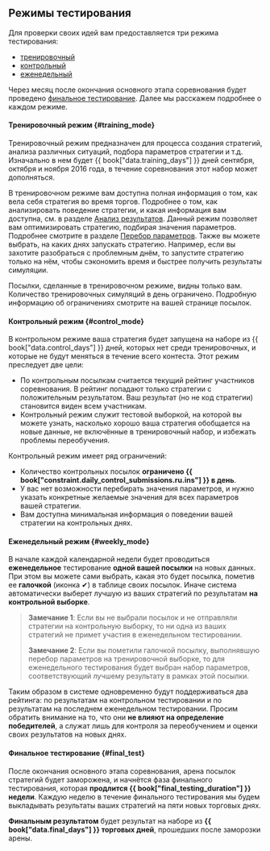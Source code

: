 ## Режимы тестирования

Для проверки своих идей вам предоставляется три режима тестирования:

- [тренировочный](#training_mode)
- [контрольный](#control_mode)
- [еженедельный](#weekly_mode)

Через месяц после окончания основного этапа соревнования будет проведено [финальное тестирование](#final_test).
Далее мы расскажем подробнее о каждом режиме.

#### Тренировочный режим {#training_mode}

Тренировочный режим предназначен для процесса создания стратегий, анализа различных ситуаций, подбора параметров стратегии и т.д.
Изначально в нем будет {{ book["data.training_days"] }} дней сентября, октября и ноября 2016 года, в течение соревнования этот набор может дополняться.

В тренировочном режиме вам доступна полная информация о том, как вела себя стратегия во время торгов.
Подробнее о том, как анализировать поведение стратегии, и какая информация вам доступна, см. в разделе [Анализ результатов](analysis/README.md).
Данный режим позволяет вам оптимизировать стратегию, подбирая значения параметров.
Подробнее смотрите в разделе [Перебор параметров](params.md).
Также вы можете выбрать, на каких днях запускать стратегию.
Например, если вы захотите разобраться с проблемным днём, то запустите стратегию только на нём, чтобы сэкономить время и быстрее получить результаты симуляции.

Посылки, сделанные в тренировочном режиме, видны только вам.
Количество тренировочных симуляций в день ограничено.
Подробную информацию об ограничениях смотрите на вашей странице посылок.

#### Контрольный режим {#control_mode}

В контрольном режиме ваша стратегия будет запущена на наборе из {{ book["data.control_days"] }} дней, которых нет среди тренировочных, и которые не будут меняться в течение всего контеста.
Этот режим преследует две цели:

- По контрольным посылкам считается текущий рейтинг участников соревнования.
  В рейтинг попадают только стратегии с положительным результатом.
  Ваш результат (но не код стратегии) становится виден всем участникам.
- Контрольный режим служит тестовой выборкой, на которой вы можете узнать, насколько хорошо ваша стратегия обобщается на новые данные, не включённые в тренировочный набор, и избежать проблемы переобучения.

Контрольный режим имеет ряд ограничений:

- Количество контрольных посылок **ограничено {{ book["constraint.daily_control_submissions.ru.ins"] }} в день**.
- У вас нет возможности перебирать значения параметров, и нужно указать конкретные желаемые значения для всех параметров вашей стратегии.
- Вам доступна минимальная информация о поведении вашей стратегии на контрольных днях.

#### Еженедельный режим {#weekly_mode}

В начале каждой календарной недели будет проводиться **еженедельное** тестирование **одной вашей посылки** на новых данных.
При этом вы можете сами выбрать, какая это будет посылка, пометив ее **галочкой** (иконка ✔) в таблице своих посылок.
Иначе система автоматически выберет лучшую из ваших стратегий по результатам **на контрольной выборке**.

> **Замечание 1**: Если вы не выбрали посылок и не отправляли стратегии на контрольную выборку, то ни одна из ваших стратегий не примет участия в еженедельном тестировании.
>
> **Замечание 2**: Если вы пометили галочкой посылку, выполнявшую перебор параметров на тренировочной выборке, то для еженедельного тестирования будет выбран набор параметров, соответствующий лучшему результату в рамках этой посылки.

Таким образом в системе одновременно будут поддерживаться два рейтинга: по результатам на контрольном тестировании и по результатам на последнем еженедельном тестировании.
Просим обратить внимание на то, что они **не влияют на определение победителей**, а служат лишь для контроля за переобучением и оценки своих результатов на новых днях.

#### Финальное тестирование {#final_test}

После окончания основного этапа соревнования, арена посылок стратегий будет заморожена, и начнётся фаза финального тестирования, которая **продлится {{ book["final_testing_duration"] }} недели**.
Каждую неделю в течение финального тестирования мы будем выкладывать результаты ваших стратегий на пяти новых торговых днях.

**Финальным результатом** будет результат на наборе из **{{ book["data.final_days"] }} торговых дней**, прошедших после заморозки арены.

